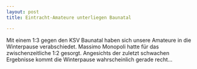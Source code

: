 ```yaml
---
layout: post
title: Eintracht-Amateure unterliegen Baunatal

---
```


Mit einem 1:3 gegen den KSV Baunatal haben sich unsere Amateure in die Winterpause verabschiedet. Massimo Monopoli hatte für das zwischenzeitliche 1:2 gesorgt. Angesichts der zuletzt schwachen Ergebnisse kommt die Winterpause wahrscheinlich gerade recht...



